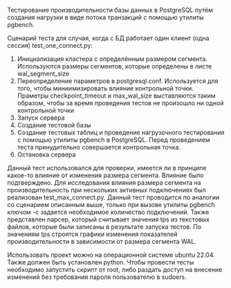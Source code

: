 Тестирование производительности базы данных в PostgreSQL путём создания нагрузки в виде потока транзакций с помощью утилиты pgbench.

Сценарий теста для случая, когда с БД работает один клиент (одна сессия) test_one_connect.py:
1. Инициализация кластера с определённым размером сегмента. Используются размеры сегментов, которые определены в листе wal_segment_size
2. Переопределение параметров в postgresql.conf. Используется для того, чтобы миниимизировать влияние контрольной точки. Праметры checkpoint_timeout и max_wal_size выставляются таким образом, чтобы за время проведения тестов не произошло ни одной контрольной точки
3. Запуск сервера
4. Создание тестовой базы
5. Создание тестовых таблиц и проведение нагрузочного тестирования с помощью утилиты pgbench в PostgreSQL. Перед проведением теста принудительно совершается контрольная точка.
6. Остановка сервера

Данный тест использовался для проверки, имеется ли в принципе какое-то влияние от изменения размера сегмента. Влияние было подтверждено.
Для исследования влияния размера сегмента на производительность при нескольких активных подключениях был реализован test_max_connect.py. Данный тест проводится по аналогии со сценарием описанным выше, только при вызове утилиты pgbench ключом -c задается необходимое количество подключений.
Также представлен парсер, который считывает значения tps из текстовых файлов, которые были записаны в результате запуска тестов. По значениям tps строятся графики изменения показателей производительности в зависимости от размера сегмента WAL.

Использовать проект можно на операционной системе ubuntu 22.04. Также должен быть установлен python. Чтобы провести тесты необходимо запустить скрипт от root, либо раздать доступ на внесение изменений без требования пароля пользователю в sudoers. 
